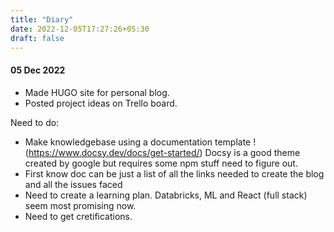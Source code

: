 ```yaml
---
title: "Diary"
date: 2022-12-05T17:27:26+05:30
draft: false
---
```


#### 05 Dec 2022

- Made HUGO site for personal blog.
- Posted project ideas on Trello board.

Need to do:
- Make knowledgebase using a documentation template !(https://www.docsy.dev/docs/get-started/) Docsy is a good theme created by google but requires some npm stuff need to figure out.
- First know doc can be just a list of all the links needed to create the blog and all the issues faced
- Need to create a learning plan. Databricks, ML and React (full stack) seem most promising now.
- Need to get cretifications.

